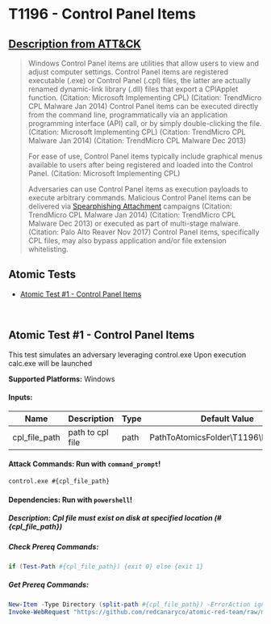 # T1196 - Control Panel Items

## [Description from ATT&CK](https://attack.mitre.org/wiki/Technique/T1196)

<blockquote>Windows Control Panel items are utilities that allow users to view and adjust computer settings. Control Panel items are registered executable (.exe) or Control Panel (.cpl) files, the latter are actually renamed dynamic-link library (.dll) files that export a CPlApplet function. (Citation: Microsoft Implementing CPL) (Citation: TrendMicro CPL Malware Jan 2014) Control Panel items can be executed directly from the command line, programmatically via an application programming interface (API) call, or by simply double-clicking the file. (Citation: Microsoft Implementing CPL) (Citation: TrendMicro CPL Malware Jan 2014) (Citation: TrendMicro CPL Malware Dec 2013)

For ease of use, Control Panel items typically include graphical menus available to users after being registered and
loaded into the Control Panel. (Citation: Microsoft Implementing CPL)

Adversaries can use Control Panel items as execution payloads to execute arbitrary commands. Malicious Control Panel
items can be delivered via [Spearphishing Attachment](https://attack.mitre.org/techniques/T1193) campaigns (Citation:
TrendMicro CPL Malware Jan 2014) (Citation: TrendMicro CPL Malware Dec 2013) or executed as part of multi-stage
malware. (Citation: Palo Alto Reaver Nov 2017) Control Panel items, specifically CPL files, may also bypass application
and/or file extension whitelisting.</blockquote>

## Atomic Tests

- [Atomic Test #1 - Control Panel Items](#atomic-test-1---control-panel-items)

<br/>

## Atomic Test #1 - Control Panel Items

This test simulates an adversary leveraging control.exe
Upon execution calc.exe will be launched

**Supported Platforms:** Windows

#### Inputs:

| Name | Description | Type | Default Value | 
|------|-------------|------|---------------|
| cpl_file_path | path to cpl file | path | PathToAtomicsFolder&#92;T1196&#92;bin&#92;calc.cpl|

#### Attack Commands: Run with `command_prompt`!

```cmd
control.exe #{cpl_file_path}
```

#### Dependencies:  Run with `powershell`!

##### Description: Cpl file must exist on disk at specified location (#{cpl_file_path})

##### Check Prereq Commands:

```powershell
if (Test-Path #{cpl_file_path}) {exit 0} else {exit 1} 
```

##### Get Prereq Commands:

```powershell
New-Item -Type Directory (split-path #{cpl_file_path}) -ErrorAction ignore | Out-Null
Invoke-WebRequest "https://github.com/redcanaryco/atomic-red-team/raw/master/atomics/T1196/bin/calc.cpl" -OutFile "#{cpl_file_path}"
```

<br/>
